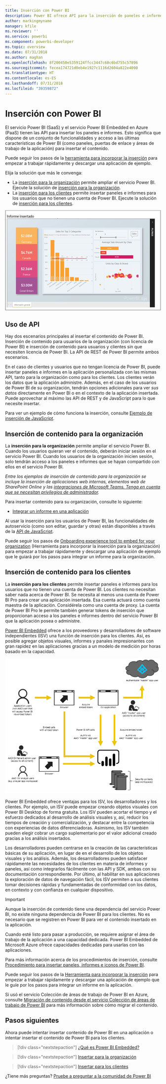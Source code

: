 ```yaml
---
title: Inserción con Power BI
description: Power BI ofrece API para la inserción de paneles e informes en las aplicaciones.
author: markingmyname
manager: kfile
ms.reviewer: ''
ms.service: powerbi
ms.component: powerbi-developer
ms.topic: overview
ms.date: 07/31/2018
ms.author: maghan
ms.openlocfilehash: 8f200450e5359124ffcc3447c68c6bd755c57896
ms.sourcegitcommit: fecea174721d0eb4e1927c1116d2604a822e4090
ms.translationtype: HT
ms.contentlocale: es-ES
ms.lasthandoff: 07/31/2018
ms.locfileid: "39359872"
---
```

# <a name="embedding-with-power-bi"></a>Inserción con Power BI
El servicio Power BI (SaaS) y el servicio Power BI Embedded en Azure (PaaS) tienen las API para insertar los paneles e informes. Esto significa que dispone de un conjunto de funcionalidades y acceso a las últimas características de Power BI (como paneles, puertas de enlace y áreas de trabajo de la aplicación) para insertar el contenido.

Puede seguir los pasos de la [herramienta para incorporar la inserción](https://aka.ms/embedsetup) para empezar a trabajar rápidamente y descargar una aplicación de ejemplo.

Elija la solución que más le convenga:

* La [inserción para la organización](embedding.md#embedding-for-your-organization) permite ampliar el servicio Power BI. Ejecute la solución de [inserción para la organización](https://aka.ms/embedsetup/UserOwnsData).
* La [inserción para los clientes](embedding.md#embedding-for-your-customers) permite insertar paneles e informes para los usuarios que no tienen una cuenta de Power BI. Ejecute la solución de [inserción para los clientes](https://aka.ms/embedsetup/AppOwnsData).

![Ejemplo de PBIE](media/what-can-you-do/what-can-you-do-02.png)

## <a name="using-apis"></a>Uso de API
Hay dos escenarios principales al insertar el contenido de Power BI.  Inserción de contenido para usuarios de la organización (con licencia de Power BI) e inserción de contenido para usuarios y clientes sin que necesiten licencia de Power BI. La API de REST de Power BI permite ambos escenarios.

En el caso de clientes y usuarios que no tengan licencia de Power BI, puede insertar paneles e informes en la aplicación personalizada con las mismas API, tanto para la organización como para los clientes. Los clientes verán los datos que la aplicación administre. Además, en el caso de los usuarios de Power BI de su organización, tendrán opciones adicionales para ver *sus datos* directamente en Power BI o en el contexto de la aplicación insertada. Puede aprovechar al máximo las API de REST y de JavaScript para lo que necesite insertar.

Para ver un ejemplo de cómo funciona la inserción, consulte [Ejemplo de inserción de JavaScript](https://microsoft.github.io/PowerBI-JavaScript/demo/).

## <a name="embedding-for-your-organization"></a>Inserción de contenido para la organización
La **inserción para la organización** permite ampliar el servicio Power BI. Cuando los usuarios quieran ver el contenido, deberán iniciar sesión en el servicio Power BI. Cuando los usuarios de la organización inicien sesión, solo tendrán acceso a los paneles e informes que se hayan compartido con ellos en el servicio Power BI.

*Entre los ejemplos de inserción de contenido para la organización se incluye la inserción de aplicaciones web internas, elementos web de SharePoint Online y las [integraciones de Microsoft Teams. Tenga en cuenta que se necesitan privilegios de administrador](https://powerbi.microsoft.com/en-us/blog/power-bi-teams-up-with-microsoft-teams/).*

Para insertar contenido para su organización, consulte lo siguiente:

* [Integrar un informe en una aplicación](embed-sample-for-your-organization.md)

Al usar la inserción para los usuarios de Power BI, las funcionalidades de autoservicio (como son editar, guardar y otras) están disponibles a través de la [API de JavaScript](https://github.com/Microsoft/PowerBI-JavaScript).

Puede seguir los pasos de [Onboarding experience tool to embed for your organization](https://aka.ms/embedsetup/UserOwnsData) (Herramienta para incorporar la inserción para la organización) para empezar a trabajar rápidamente y descargar una aplicación de ejemplo que le guiará por los pasos para integrar un informe para la organización.

## <a name="embedding-for-your-customers"></a>Inserción de contenido para los clientes

La **inserción para los clientes** permite insertar paneles e informes para los usuarios que no tienen una cuenta de Power BI. Los clientes no necesitan saber nada acerca de Power BI. Se necesita al menos una cuenta de Power BI Pro para crear una aplicación insertada. Esa cuenta actuará como cuenta maestra de la aplicación. Considérela como una cuenta de proxy. La cuenta de Power BI Pro le permite también generar tokens de inserción que proporcionan acceso a los paneles e informes dentro del servicio Power BI que la aplicación posea o administre.

[Power BI Embedded](azure-pbie-what-is-power-bi-embedded.md) ofrece a los proveedores y desarrolladores de software independientes (ISV) una función de inserción para los clientes. Así, es posible agregar objetos visuales, informes y panales impresionantes con gran rapidez en las aplicaciones gracias a un modelo de medición por horas basado en la capacidad.

![Flujo de inserción para insertar contenido para los clientes](media/embedding/powerbi-embed-flow.png)

Power BI Embedded ofrece ventajas para los ISV, los desarrolladores y los clientes. Por ejemplo, un ISV puede empezar creando objetos visuales con Power BI Desktop de forma gratuita. Los ISV pueden acortar el tiempo y el esfuerzo dedicados al desarrollo de análisis visuales y, así, reducir los tiempos de creación y comercialización, y destacar entre la competencia con experiencias de datos diferenciadoras. Asimismo, los ISV también pueden elegir cobrar un cargo suplementario por el valor adicional creado gracias a los análisis insertados.

Los desarrolladores pueden centrarse en la creación de las características básicas de su aplicación, en lugar de en el desarrollo de los objetos visuales y los análisis. Además, los desarrolladores pueden satisfacer rápidamente las necesidades de los clientes en materia de informes y paneles, así como integrarlos fácilmente con las API y SDK, ambas con su documentación correspondiente. Por último, al habilitar en sus aplicaciones la exploración de datos de navegación fácil, los ISV permiten a sus clientes tomar decisiones rápidas y fundamentadas de conformidad con los datos, en contexto y con confianza en cualquier dispositivo.

> [!IMPORTANT]
> Aunque la inserción de contenido tiene una dependencia del servicio Power BI, no existe ninguna dependencia de Power BI para los clientes. No es necesario que se registren en Power BI para ver el contenido insertado en la aplicación.

Cuando esté listo para pasar a producción, se requiere asignar el área de trabajo de la aplicación a una capacidad dedicada. Power BI Embedded de Microsoft Azure ofrece capacidades dedicadas para usarlas con las aplicaciones.

Para más información acerca de los procedimientos de inserción, consulte [Procedimiento para insertar paneles, informes e iconos de Power BI](embed-sample-for-customers.md).

Puede seguir los pasos de la [Herramienta para incorporar la inserción](https://aka.ms/embedsetup/AppOwnsData) para empezar a trabajar rápidamente y descargar una aplicación de ejemplo que le guíe por los pasos para integrar un informe en la aplicación.

Si usó el servicio Colección de áreas de trabajo de Power BI en Azure, consulte [Migración de contenido desde el servicio Colección de áreas de trabajo de Power BI](migrate-from-powerbi-embedded.md) para más información sobre cómo migrar el contenido.

## <a name="next-steps"></a>Pasos siguientes
Ahora puede intentar insertar contenido de Power BI en una aplicación o intentar insertar el contenido de Power BI para los clientes.

> [!div class="nextstepaction"]
> [¿Qué es Power BI Embedded?](azure-pbie-what-is-power-bi-embedded.md)

> [!div class="nextstepaction"]
> [Insertar para la organización](embed-sample-for-your-organization.md)

> [!div class="nextstepaction"]
>[Insertar para los clientes](embed-sample-for-customers.md)

¿Tiene más preguntas? [Pruebe a preguntar a la comunidad de Power BI](http://community.powerbi.com/)